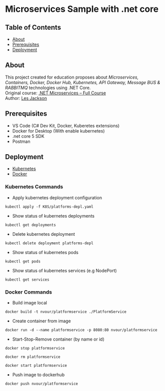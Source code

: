 # Microservices Sample with .net core

## Table of Contents

- [About](#about)
- [Prerequisites](#prerequisites)
- [Deployment](#deployment)

## About <a name = "about"></a>

This project created for education proposes about <i>Microservices, Containers, Docker, Docker Hub, Kubernetes, API Gateway, Message BUS & RABBITMQ</i> technologies using .NET Core. <br />
Original course: [.NET Microservices – Full Course](https://www.youtube.com/watch?v=DgVjEo3OGBI) <br />
Author: [Les Jackson](https://lesjackson.net/) <br />

## Prerequisites <a name = "prerequisites"></a>

- VS Code (C# Dev Kit, Docker, Kuberetes extensions)
- Docker for Desktop (With enable kubernetes)
- .net core 5 SDK
- Postman

## Deployment <a name = "deployment"></a>

- [Kubernetes](#kubernetes)
- [Docker](#docker)

### Kubernetes Commands <a name = "kubernetes"></a>

- Apply kubernetes deployment configuration

```
kubectl apply -f K8S/platforms-depl.yaml
```

- Show status of kubernetes deployments

```
kubectl get deployments
```

- Delete kubernetes deployment

```
kubectl delete deployment platforms-depl
```

- Show status of kubernetes pods

```
kubectl get pods
```

- Show status of kubernetes services (e.g NodePort)

```
kubectl get services
```

### Docker Commands <a name = "docker"></a>

- Build image local

```
docker build -t nvour/platformservice ./PlatformService
```

- Create container from image

```
docker run -d --name platformservice -p 8080:80 nvour/platformservice
```

- Start-Stop-Remove container (by name or id)

```
docker stop platformservice
```

```
docker rm platformservice
```

```
docker start platformservice
```

- Push image to dockerhub

```
docker push nvour/platformservice
```
